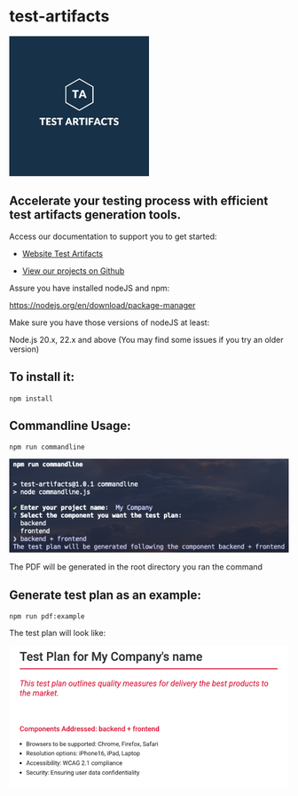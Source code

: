 # test-artifacts

<img src="test-artifacts.jpeg" alt="Test Artifacts Logo" style="width:50%; height:auto;">

## Accelerate your testing process with efficient test artifacts generation tools.

Access our documentation to support you to get started:

* [Website Test Artifacts](https://test-artifacts.github.io/artifacts-test-site/)

* [View our projects on Github ](https://github.com/test-artifacts)

Assure you have installed nodeJS and npm:

https://nodejs.org/en/download/package-manager

Make sure you have those versions of nodeJS at least:

Node.js 20.x, 22.x and above (You may find some issues if you try an older version)

## To install it:

```
npm install
```

## Commandline Usage:

```
npm run commandline
```

![plot](commandline-example.png)

The PDF will be generated in the root directory you ran the command

## Generate test plan as an example:

```
npm run pdf:example
```

The test plan will look like:

![plot](test-plan-example.png)